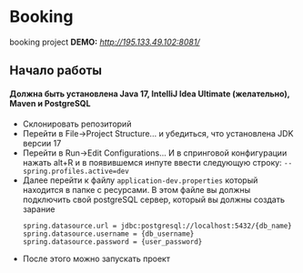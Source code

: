 # Booking
booking project
**DEMO:** *http://195.133.49.102:8081/*

## Начало работы
#### Должна быть установлена Java 17, IntelliJ Idea Ultimate (желательно), Maven и PostgreSQL
- Склонировать репозиторий
- Перейти в File->Project Structure... и убедиться, что установлена JDK версии 17
- Перейти в Run->Edit Configurations... И в спринговой конфигурации нажать alt+R и в появившемся 
инпуте ввести следующую строку: `--spring.profiles.active=dev`
- Далее перейти к файлу `application-dev.properties` который находится в папке с ресурсами.
В этом файле вы должны подключить свой postgreSQL сервер, который вы должны создать зарание
  ```Properties
  spring.datasource.url = jdbc:postgresql://localhost:5432/{db_name}
  spring.datasource.username = {db_username}
  spring.datasource.password = {user_password}
  ```
- После этого можно запускать проект

